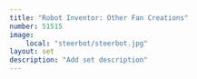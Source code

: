 ```yaml
---
title: "Robot Inventor: Other Fan Creations"
number: 51515
image:
    local: "steerbot/steerbot.jpg"
layout: set
description: "Add set description"
---
```

